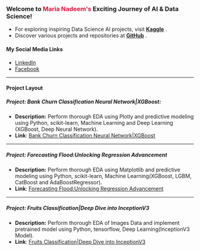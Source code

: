 ### **Welcome to <span style="color: crimson;">Maria Nadeem's</span> Exciting Journey of AI & Data Science!**

* For exploring inspiring Data Science AI projects, visit [**Kaggle**](https://www.kaggle.com/marianadeem755) <a href="https://www.kaggle.com/marianadeem755" target="_blank"><i class="fab fa-kaggle"></i></a>.
* Discover various projects and repositories at [**GitHub**](https://github.com/marianadeem755) <a href="https://github.com/marianadeem755" target="_blank"><i class="fab fa-github"></i></a>.


#### **My Social Media Links**
- [<i class="fab fa-linkedin"></i> LinkedIn](https://www.linkedin.com/in/maria-nadeem-4994122aa/)
- [<i class="fab fa-facebook"></i> Facebook](https://www.facebook.com/profile.php?id=61551878618506)
---
####  **Project Layout**

##### **Project: Bank Churn Classification Neural Network|XGBoost**: 
- **Description:** Perform thorough EDA using  Plotly and predictive modeling using Python, scikit-learn, Machine Learning and Deep Learning (XGBoost, Deep Neural Network).
- **Link**: [Bank Churn Classification Neural Network|XGBoost](https://www.kaggle.com/code/marianadeem755/bank-churn-classification-neural-network-xgboost)
---

##### **Project: Forecasting Flood:Unlocking Regression Advancement**
- **Description:** Perform thorough EDA using Matplotlib and predictive modeling using Python, scikit-learn, Machine Learning(XGBoost, LGBM, CatBoost and AdaBoostRegressor).
- **Link**: [Forecasting Flood:Unlocking Regression Advancement](https://www.kaggle.com/code/marianadeem755/forecasting-flood-unlocking-regression-advancement)
---

##### **Project: Fruits Classification|Deep Dive into InceptionV3**
- **Description:** Perform thorough EDA of Images Data and implement pretrained model using Python, tensorflow, Deep Learning(InceptionV3 Model).
- **Link**: [Fruits Classification|Deep Dive into InceptionV3](https://www.kaggle.com/code/marianadeem755/fruits-classification-deep-dive-into-inceptionv3)
    